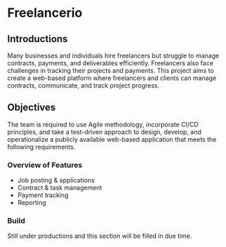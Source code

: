 # Freelancerio

## Introductions

Many businesses and individuals hire freelancers but struggle to manage contracts, payments, and deliverables efficiently. Freelancers also face challenges in
tracking their projects and payments.
This project aims to create a web-based platform where freelancers and clients can manage contracts, communicate, and track project progress.

## Objectives
The team is required to use Agile methodology, incorporate CI/CD principles, and take a test-driven approach to design, develop, and operationalize a publicly
available web-based application that meets the following requirements.

### Overview of Features
- Job posting & applications
- Contract & task management
- Payment tracking
- Reporting

### Build
 Still under productions and this section will be filled in due time.
